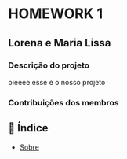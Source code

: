 # HOMEWORK 1
## Lorena e Maria Lissa
### Descrição do projeto
oieeee esse é o nosso projeto
### Contribuições dos membros

## 📝 Índice

- [Sobre](#-sobre)
